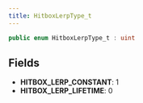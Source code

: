 ```yaml
---
title: HitboxLerpType_t
---
```


```csharp
public enum HitboxLerpType_t : uint
```

## Fields

- **HITBOX_LERP_CONSTANT**: 1
- **HITBOX_LERP_LIFETIME**: 0

